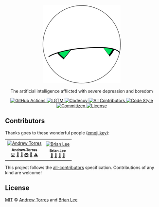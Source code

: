<p align="center">
  <img alt="Marvin" height="256" src="assets/marvin.png" width="256">
</p>
<p align="center">
  The artificial intelligence afflicted with severe depression and boredom
</p>
<p align="center">
  <a href="https://github.com/ajtorres9/marvin/actions?workflow=CI">
    <img alt="GitHub Actions" src="https://flat.badgen.net/github/checks/ajtorres9/marvin?label=build">
  </a>
  <a href="https://lgtm.com/projects/g/ajtorres9/marvin">
    <img alt="LGTM" src="https://flat.badgen.net/lgtm/grade/g/ajtorres9/marvin?label=code%20quality">
  </a>
  <a href="https://codecov.io/gh/ajtorres9/marvin">
    <img alt="Codecov" src="https://flat.badgen.net/codecov/c/github/ajtorres9/marvin/main">
  </a>
  <a href="#contributors">
    <!-- ALL-CONTRIBUTORS-BADGE:START - Do not remove or modify this section -->
    <img alt="All Contributors" src="https://flat.badgen.net/badge/all%20contributors/2/orange">
    <!-- ALL-CONTRIBUTORS-BADGE:END -->
  </a>
  <a href="https://github.com/prettier/prettier">
    <img alt="Code Style" src="https://flat.badgen.net/badge/code%20style/prettier/ff69b4">
  </a>
  <a href="https://github.com/commitizen/cz-cli">
    <img alt="Commitizen" src="https://flat.badgen.net/badge/commitizen/friendly/green">
  </a>
  <a href="license">
    <img alt="License" src="https://flat.badgen.net/github/license/ajtorres9/marvin">
  </a>
</p>

## Contributors

Thanks goes to these wonderful people ([emoji key](https://allcontributors.org/docs/en/emoji-key)):

<!-- ALL-CONTRIBUTORS-LIST:START - Do not remove or modify this section -->
<!-- prettier-ignore-start -->
<!-- markdownlint-disable -->
<table>
  <tr>
    <td align="center"><a href="https://andrewjtorr.es"><img src="https://avatars1.githubusercontent.com/u/450495?v=4" width="100px;" alt="Andrew Torres"/><br /><sub><b>Andrew Torres</b></sub></a><br /><a href="https://github.com/ajtorres9/marvin/commits?author=ajtorres9" title="Code">💻</a> <a href="https://github.com/ajtorres9/marvin/commits?author=ajtorres9" title="Documentation">📖</a> <a href="#ideas-ajtorres9" title="Ideas, Planning, & Feedback">🤔</a> <a href="#infra-ajtorres9" title="Infrastructure (Hosting, Build-Tools, etc)">🚇</a> <a href="https://github.com/ajtorres9/marvin/pulls?q=is%3Apr+reviewed-by%3Aajtorres9" title="Reviewed Pull Requests">👀</a> <a href="https://github.com/ajtorres9/marvin/commits?author=ajtorres9" title="Tests">⚠️</a></td>
    <td align="center"><a href="https://github.com/brian-dlee"><img src="https://avatars2.githubusercontent.com/u/15238587?v=4" width="100px;" alt="Brian Lee"/><br /><sub><b>Brian Lee</b></sub></a><br /><a href="https://github.com/ajtorres9/marvin/commits?author=brian-dlee" title="Documentation">📖</a> <a href="#ideas-brian-dlee" title="Ideas, Planning, & Feedback">🤔</a> <a href="#question-brian-dlee" title="Answering Questions">💬</a> <a href="https://github.com/ajtorres9/marvin/pulls?q=is%3Apr+reviewed-by%3Abrian-dlee" title="Reviewed Pull Requests">👀</a></td>
  </tr>
</table>

<!-- markdownlint-enable -->
<!-- prettier-ignore-end -->

<!-- ALL-CONTRIBUTORS-LIST:END -->

This project follows the [all-contributors](https://allcontributors.org) specification. Contributions of any
kind are welcome!

## License

[MIT](license) &copy; [Andrew Torres](https://andrewjtorr.es) and [Brian Lee](https://brian-dlee.surge.sh)
